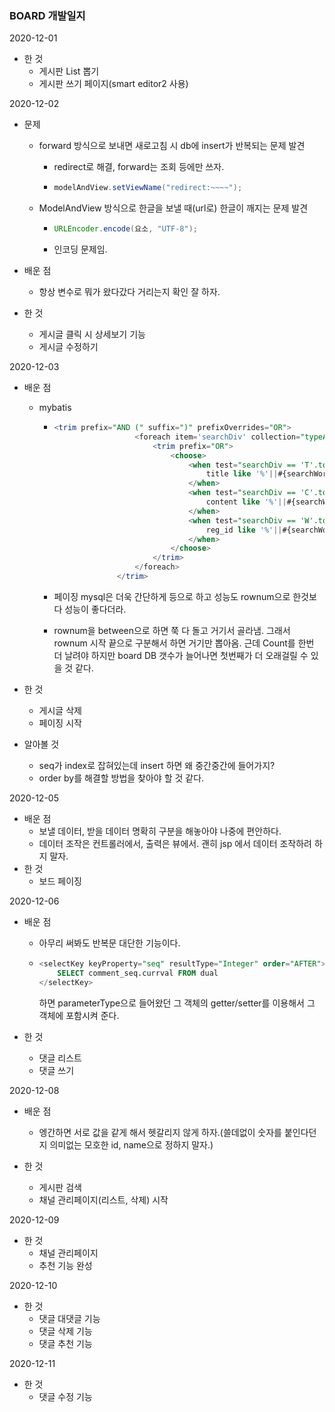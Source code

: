 ### BOARD 개발일지

2020-12-01

- 한 것
  - 게시판 List 뽑기
  - 게시판 쓰기 페이지(smart editor2 사용)

2020-12-02

- 문제
  - forward 방식으로 보내면 새로고침 시 db에 insert가 반복되는 문제 발견

    - redirect로 해결, forward는 조회 등에만 쓰자.

    - ```java
      modelAndView.setViewName("redirect:~~~~");
      ```

  - ModelAndView 방식으로 한글을 보낼 때(url로) 한글이 깨지는 문제 발견

    - ```java
      URLEncoder.encode(요소, "UTF-8");
      ```

    - 인코딩 문제임.

- 배운 점

  - 항상 변수로 뭐가 왔다갔다 거리는지 확인 잘 하자.

- 한 것

  - 게시글 클릭 시 상세보기 기능
  - 게시글 수정하기

2020-12-03

- 배운 점

  - mybatis

    - ```sql
      <trim prefix="AND (" suffix=")" prefixOverrides="OR">
      					<foreach item='searchDiv' collection="typeArr">
      						<trim prefix="OR">
      							<choose>
      								<when test="searchDiv == 'T'.toString()">
      									title like '%'||#{searchWord}||'%'
      								</when>
      								<when test="searchDiv == 'C'.toString()">
      									content like '%'||#{searchWord}||'%'
      								</when>
      								<when test="searchDiv == 'W'.toString()">
      									reg_id like '%'||#{searchWord}||'%'
      								</when>
      							</choose>
      						</trim>
      					</foreach>		        
      		        </trim>
      ```

    - 페이징 mysql은 더욱 간단하게 <limit> 등으로 하고 성능도 rownum으로 한것보다 성능이 좋다더라.

    - rownum을 between으로 하면 쭉 다 돌고 거기서 골라냄. 그래서 rownum 시작 끝으로 구분해서 하면 거기만 뽑아옴. 근데 Count를 한번 더 날려야 하지만 board DB 갯수가 늘어나면 첫번째가 더 오래걸릴 수 있을 것 같다.

- 한 것
  - 게시글 삭제
  - 페이징 시작
  
- 알아볼 것

  - seq가 index로 잡혀있는데 insert 하면 왜 중간중간에 들어가지?
  - order by를 해결할 방법을 찾아야 할 것 같다.

2020-12-05

- 배운 점
  - 보낼 데이터, 받을 데이터 명확히 구분을 해놓아야 나중에 편안하다.
  - 데이터 조작은 컨트롤러에서, 출력은 뷰에서. 괜히 jsp 에서 데이터 조작하려 하지 말자.
- 한 것
  - 보드 페이징

2020-12-06

- 배운 점

  - 아무리 써봐도 반복문 대단한 기능이다.

  - ```sql
    <selectKey keyProperty="seq" resultType="Integer" order="AFTER">
    	SELECT comment_seq.currval FROM dual
    </selectKey>
    ```

    하면 parameterType으로 들어왔던 그 객체의 getter/setter를 이용해서 그 객체에 포함시켜 준다.

- 한 것
  
  - 댓글 리스트
  - 댓글 쓰기

2020-12-08

- 배운 점
  - 엥간하면 서로 값을 같게 해서 헷갈리지 않게 하자.(쓸데없이 숫자를 붙인다던지 의미없는 모호한 id, name으로 정하지 말자.)

- 한 것
  - 게시판 검색
  - 채널 관리페이지(리스트, 삭제) 시작

2020-12-09

- 한 것
  - 채널 관리페이지
  - 추천 기능 완성

2020-12-10

- 한 것
  - 댓글 대댓글 기능
  - 댓글 삭제 기능
  - 댓글 추천 기능

2020-12-11

- 한 것
  - 댓글 수정 기능